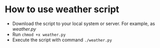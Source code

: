 # How to use weather script

+ Download the script to your local system or server. For example, as *weather.py*
+ Run `chmod +x weather.py`
+ Execute the script with command `./weather.py`